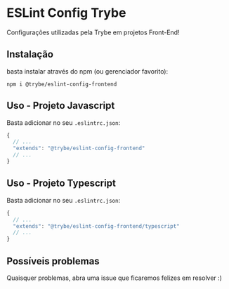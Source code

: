 # ESLint Config Trybe

Configurações utilizadas pela Trybe em projetos Front-End!

## Instalação

basta instalar através do npm (ou gerenciador favorito):

```shell
npm i @trybe/eslint-config-frontend
```

## Uso - Projeto Javascript

Basta adicionar no seu `.eslintrc.json`:

```javascript
{
  // ...
  "extends": "@trybe/eslint-config-frontend"
  // ...
}
```

## Uso - Projeto Typescript

Basta adicionar no seu `.eslintrc.json`:

```javascript
{
  // ...
  "extends": "@trybe/eslint-config-frontend/typescript"
  // ...
}
```

## Possíveis problemas

Quaisquer problemas, abra uma issue que ficaremos felizes em resolver :)
